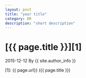 ```yaml
---
layout: post
title: "your title"
category: DR
description: "short description"
---
```

# [{{ page.title }}][1]
2015-12-12 By {{ site.author_info }}


[Yannch]:    http://camscofie.github.io  "Yannch"
[1]:    {{ page.url}}  ({{ page.title }})
